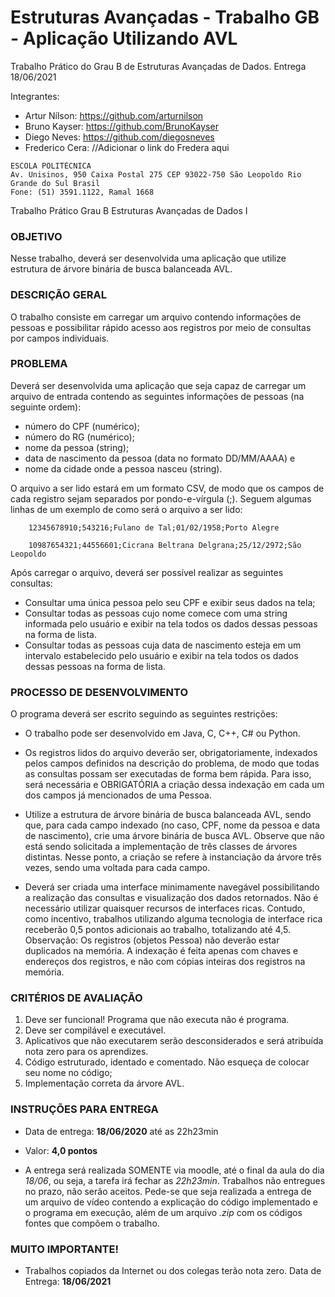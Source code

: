 # Estruturas Avançadas - Trabalho GB - Aplicação Utilizando AVL
Trabalho Prático do Grau B de Estruturas Avançadas de Dados. Entrega 18/06/2021

Integrantes: 
* Artur Nílson: https://github.com/arturnilson
* Bruno Kayser: https://github.com/BrunoKayser
* Diego Neves: https://github.com/diegosneves
* Frederico Cera: //Adicionar o link do Fredera aqui

```UNIVERSIDADE DO VALE DO RIO DOS SINOS
ESCOLA POLITÉCNICA
Av. Unisinos, 950 Caixa Postal 275 CEP 93022-750 São Leopoldo Rio Grande do Sul Brasil
Fone: (51) 3591.1122, Ramal 1668
```

Trabalho Prático Grau B
Estruturas Avançadas de Dados I

### OBJETIVO

Nesse trabalho, deverá ser desenvolvida uma aplicação que utilize estrutura de árvore binária de busca
balanceada AVL.

### DESCRIÇÃO GERAL

O trabalho consiste em carregar um arquivo contendo informações de pessoas e possibilitar rápido
acesso aos registros por meio de consultas por campos individuais.

### PROBLEMA
Deverá ser desenvolvida uma aplicação que seja capaz de carregar um arquivo de entrada contendo as
seguintes informações de pessoas (na seguinte ordem):
* número do CPF (numérico);
* número do RG (numérico);
* nome da pessoa (string);
* data de nascimento da pessoa (data no formato DD/MM/AAAA) e
*  nome da cidade onde a pessoa nasceu (string).
    

O arquivo a ser lido estará em um formato CSV, de modo que os campos de cada registro sejam
separados por pondo-e-vírgula (;). Seguem algumas linhas de um exemplo de como será o arquivo a ser lido:

        12345678910;543216;Fulano de Tal;01/02/1958;Porto Alegre

        10987654321;44556601;Cicrana Beltrana Delgrana;25/12/2972;São Leopoldo

Após carregar o arquivo, deverá ser possível realizar as seguintes consultas:
* Consultar uma única pessoa pelo seu CPF e exibir seus dados na tela;
* Consultar todas as pessoas cujo nome comece com uma string informada pelo usuário e exibir
na tela todos os dados dessas pessoas na forma de lista.
* Consultar todas as pessoas cuja data de nascimento esteja em um intervalo estabelecido pelo
usuário e exibir na tela todos os dados dessas pessoas na forma de lista.

### PROCESSO DE DESENVOLVIMENTO

 O programa deverá ser escrito seguindo as seguintes restrições:
* O trabalho pode ser desenvolvido em Java, C, C++, C# ou Python. 
* Os registros lidos do arquivo deverão ser, obrigatoriamente, indexados pelos campos definidos na
 descrição do problema, de modo que todas as consultas possam ser executadas de forma bem
rápida. Para isso, será necessária e OBRIGATÓRIA a criação dessa indexação em cada um dos 
campos já mencionados de uma Pessoa.
  
* Utilize a estrutura de árvore binária de busca balanceada AVL, sendo que, para cada campo
indexado (no caso, CPF, nome da pessoa e data de nascimento), crie uma árvore binária de busca
AVL. Observe que não está sendo solicitada a implementação de três classes de árvores distintas.
Nesse ponto, a criação se refere à instanciação da árvore três vezes, sendo uma voltada para cada
campo.
      
* Deverá ser criada uma interface minimamente navegável possibilitando a realização das consultas
e visualização dos dados retornados. Não é necessário utilizar quaisquer recursos de interfaces
ricas. Contudo, como incentivo, trabalhos utilizando alguma tecnologia de interface rica receberão
0,5 pontos adicionais ao trabalho, totalizando até 4,5.
Observação: Os registros (objetos Pessoa) não deverão estar duplicados na memória. A indexação é feita
apenas com chaves e endereços dos registros, e não com cópias inteiras dos registros na memória.

### CRITÉRIOS DE AVALIAÇÃO

1. Deve ser funcional! Programa que não executa não é programa. 
2. Deve ser compilável e executável.
3. Aplicativos que não executarem serão desconsiderados e será atribuída nota zero para os
aprendizes.
4. Código estruturado, identado e comentado. Não esqueça de colocar seu nome no código;
5. Implementação correta da árvore AVL.

### INSTRUÇÕES PARA ENTREGA

* Data de entrega: **18/06/2020** até as 22h23min

* Valor: **4,0 pontos**

* A entrega será realizada SOMENTE via moodle, até o final da aula do dia *18/06*, ou seja, a tarefa irá fechar as
*22h23min*. Trabalhos não entregues no prazo, não serão aceitos. Pede-se que seja realizada a entrega de um
arquivo de vídeo contendo a explicação do código implementado e o programa em execução, além de um
arquivo *.zip* com os códigos fontes que compõem o trabalho.

###  MUITO IMPORTANTE!
* Trabalhos copiados da Internet ou dos colegas terão nota zero.
Data de Entrega: **18/06/2021**
